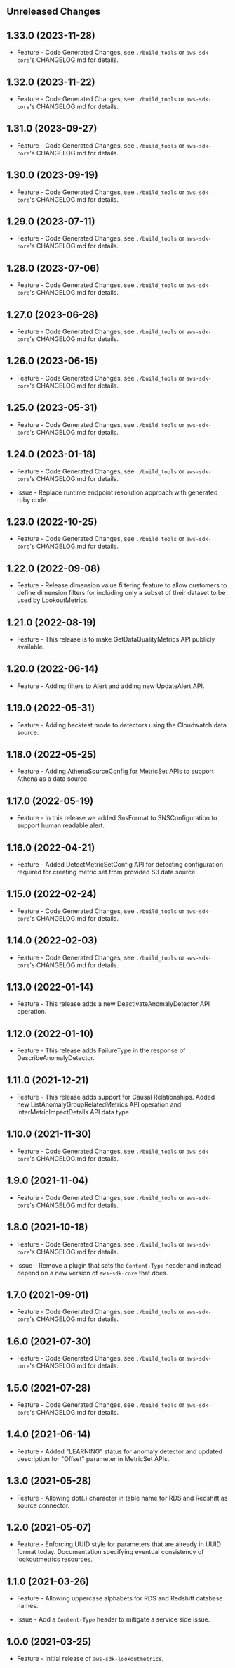 Unreleased Changes
------------------

1.33.0 (2023-11-28)
------------------

* Feature - Code Generated Changes, see `./build_tools` or `aws-sdk-core`'s CHANGELOG.md for details.

1.32.0 (2023-11-22)
------------------

* Feature - Code Generated Changes, see `./build_tools` or `aws-sdk-core`'s CHANGELOG.md for details.

1.31.0 (2023-09-27)
------------------

* Feature - Code Generated Changes, see `./build_tools` or `aws-sdk-core`'s CHANGELOG.md for details.

1.30.0 (2023-09-19)
------------------

* Feature - Code Generated Changes, see `./build_tools` or `aws-sdk-core`'s CHANGELOG.md for details.

1.29.0 (2023-07-11)
------------------

* Feature - Code Generated Changes, see `./build_tools` or `aws-sdk-core`'s CHANGELOG.md for details.

1.28.0 (2023-07-06)
------------------

* Feature - Code Generated Changes, see `./build_tools` or `aws-sdk-core`'s CHANGELOG.md for details.

1.27.0 (2023-06-28)
------------------

* Feature - Code Generated Changes, see `./build_tools` or `aws-sdk-core`'s CHANGELOG.md for details.

1.26.0 (2023-06-15)
------------------

* Feature - Code Generated Changes, see `./build_tools` or `aws-sdk-core`'s CHANGELOG.md for details.

1.25.0 (2023-05-31)
------------------

* Feature - Code Generated Changes, see `./build_tools` or `aws-sdk-core`'s CHANGELOG.md for details.

1.24.0 (2023-01-18)
------------------

* Feature - Code Generated Changes, see `./build_tools` or `aws-sdk-core`'s CHANGELOG.md for details.

* Issue - Replace runtime endpoint resolution approach with generated ruby code.

1.23.0 (2022-10-25)
------------------

* Feature - Code Generated Changes, see `./build_tools` or `aws-sdk-core`'s CHANGELOG.md for details.

1.22.0 (2022-09-08)
------------------

* Feature - Release dimension value filtering feature to allow customers to define dimension filters for including only a subset of their dataset to be used by LookoutMetrics.

1.21.0 (2022-08-19)
------------------

* Feature - This release is to make GetDataQualityMetrics API publicly available.

1.20.0 (2022-06-14)
------------------

* Feature - Adding filters to Alert and adding new UpdateAlert API.

1.19.0 (2022-05-31)
------------------

* Feature - Adding backtest mode to detectors using the Cloudwatch data source.

1.18.0 (2022-05-25)
------------------

* Feature - Adding AthenaSourceConfig for MetricSet APIs to support Athena as a data source.

1.17.0 (2022-05-19)
------------------

* Feature - In this release we added SnsFormat to SNSConfiguration to support human readable alert.

1.16.0 (2022-04-21)
------------------

* Feature - Added DetectMetricSetConfig API for detecting configuration required for creating metric set from provided S3 data source.

1.15.0 (2022-02-24)
------------------

* Feature - Code Generated Changes, see `./build_tools` or `aws-sdk-core`'s CHANGELOG.md for details.

1.14.0 (2022-02-03)
------------------

* Feature - Code Generated Changes, see `./build_tools` or `aws-sdk-core`'s CHANGELOG.md for details.

1.13.0 (2022-01-14)
------------------

* Feature - This release adds a new DeactivateAnomalyDetector API operation.

1.12.0 (2022-01-10)
------------------

* Feature - This release adds FailureType in the response of DescribeAnomalyDetector.

1.11.0 (2021-12-21)
------------------

* Feature - This release adds support for Causal Relationships. Added new ListAnomalyGroupRelatedMetrics API operation and InterMetricImpactDetails API data type

1.10.0 (2021-11-30)
------------------

* Feature - Code Generated Changes, see `./build_tools` or `aws-sdk-core`'s CHANGELOG.md for details.

1.9.0 (2021-11-04)
------------------

* Feature - Code Generated Changes, see `./build_tools` or `aws-sdk-core`'s CHANGELOG.md for details.

1.8.0 (2021-10-18)
------------------

* Feature - Code Generated Changes, see `./build_tools` or `aws-sdk-core`'s CHANGELOG.md for details.

* Issue - Remove a plugin that sets the `Content-Type` header and instead depend on a new version of `aws-sdk-core` that does.

1.7.0 (2021-09-01)
------------------

* Feature - Code Generated Changes, see `./build_tools` or `aws-sdk-core`'s CHANGELOG.md for details.

1.6.0 (2021-07-30)
------------------

* Feature - Code Generated Changes, see `./build_tools` or `aws-sdk-core`'s CHANGELOG.md for details.

1.5.0 (2021-07-28)
------------------

* Feature - Code Generated Changes, see `./build_tools` or `aws-sdk-core`'s CHANGELOG.md for details.

1.4.0 (2021-06-14)
------------------

* Feature - Added "LEARNING" status for anomaly detector and updated description for "Offset" parameter in MetricSet APIs.

1.3.0 (2021-05-28)
------------------

* Feature - Allowing dot(.) character in table name for RDS and Redshift as source connector.

1.2.0 (2021-05-07)
------------------

* Feature - Enforcing UUID style for parameters that are already in UUID format today. Documentation specifying eventual consistency of lookoutmetrics resources.

1.1.0 (2021-03-26)
------------------

* Feature - Allowing uppercase alphabets for RDS and Redshift database names.

* Issue - Add a `Content-Type` header to mitigate a service side issue.

1.0.0 (2021-03-25)
------------------

* Feature - Initial release of `aws-sdk-lookoutmetrics`.
